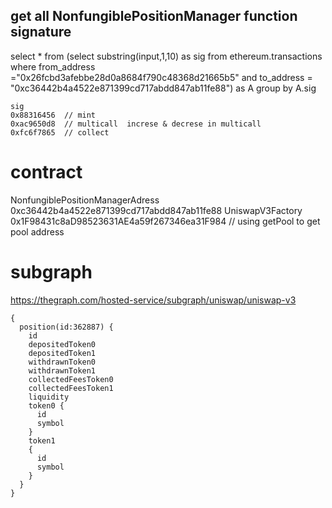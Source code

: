 ## get all NonfungiblePositionManager function signature

select * from (select substring(input,1,10) as sig from ethereum.transactions where from_address ="0x26fcbd3afebbe28d0a8684f790c48368d21665b5" and to_address = "0xc36442b4a4522e871399cd717abdd847ab11fe88") as A group by A.sig


```
sig
0x88316456  // mint
0xac9650d8  // multicall  increse & decrese in multicall
0xfc6f7865  // collect
```


# contract

NonfungiblePositionManagerAdress 0xc36442b4a4522e871399cd717abdd847ab11fe88
UniswapV3Factory 0x1F98431c8aD98523631AE4a59f267346ea31F984 // using getPool to get pool address


# subgraph

https://thegraph.com/hosted-service/subgraph/uniswap/uniswap-v3

```
{
  position(id:362887) {
    id
    depositedToken0
    depositedToken1
    withdrawnToken0
    withdrawnToken1
    collectedFeesToken0
    collectedFeesToken1
    liquidity
    token0 {
      id
      symbol
    }
    token1
    {
      id
      symbol
    }
  }
}
```